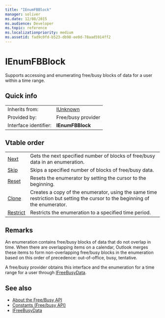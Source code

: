```yaml
---
title: "IEnumFBBlock"
manager: soliver
ms.date: 12/08/2015
ms.audience: Developer
ms.topic: reference
ms.localizationpriority: medium
ms.assetid: fad9c0fd-b523-db98-ee0d-78aad5914ff2
---
```


# IEnumFBBlock

Supports accessing and enumerating free/busy blocks of data for a user within a time range.
  
## Quick info

|||
|:-----|:-----|
|Inherits from:  <br/> |[IUnknown](https://msdn.microsoft.com/library/33f1d79a-33fc-4ce5-a372-e08bda378332%28Office.15%29.aspx) <br/> |
|Provided by:  <br/> |Free/busy provider  <br/> |
|Interface identifier:  <br/> |**IEnumFBBlock** <br/> |
   
## Vtable order

|||
|:-----|:-----|
|[Next](ienumfbblock-next.md) <br/> |Gets the next specified number of blocks of free/busy data in an enumeration. |
|[Skip](ienumfbblock-skip.md) <br/> |Skips a specified number of blocks of free/busy data. |
|[Reset](ienumfbblock-reset.md) <br/> |Resets the enumerator by setting the cursor to the beginning. |
|[Clone](ienumfbblock-clone.md) <br/> |Creates a copy of the enumerator, using the same time restriction but setting the cursor to the beginning of the enumerator. |
|[Restrict](ienumfbblock-restrict.md) <br/> |Restricts the enumeration to a specified time period. |
   
## Remarks

An enumeration contains free/busy blocks of data that do not overlap in time. When there are overlapping items on a calendar, Outlook merges these items to form non-overlapping free/busy blocks in the enumeration based on this order of precedence: out-of-office, busy, tentative.
  
A free/busy provider obtains this interface and the enumeration for a time range for a user through [IFreeBusyData](ifreebusydata.md).
  
## See also

- [About the Free/Busy API](about-the-free-busy-api.md)  
- [Constants (Free/busy API)](constants-free-busy-api.md)  
- [IFreeBusyData](ifreebusydata.md)

